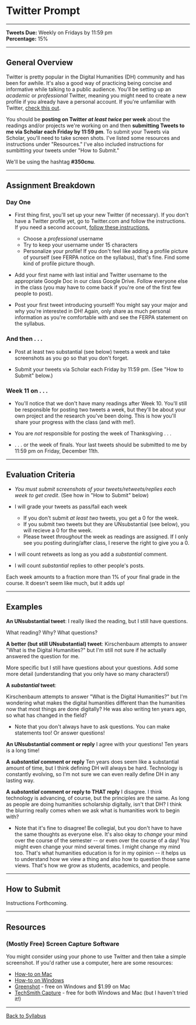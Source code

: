 # Twitter Prompt

_____

**Tweets Due:** Weekly on Fridays by 11:59 pm <br />
**Percentage:** 15% <br />

_____

## General Overview

Twitter is pretty popular in the Digital Humanities (DH) community and has been for awhile. It's also a good way of practicing being concise and informative while talking to a public audience. You'll be setting up an *academic* or *professional* Twitter, meaning you might need to create a new profile if you already have a personal account. If you're unfamiliar with Twitter, [check this out](https://digitalhumanities.berkeley.edu/twitter-scholarly-networking). 

You should be **posting on Twitter *at least twice* per week** about the readings and/or projects we're working on and then **submitting Tweets to me via Scholar each Friday by 11:59 pm**. To submit your Tweets via Scholar, you'll need to take screen shots. I've listed some resources and instructions under "Resources." I've also included instructions for sumbitting your tweets under "How to Submit."

We'll be using the hashtag **#350cnu**.

_____

## Assignment Breakdown

### Day One

* First thing first, you'll set up your new Twitter (if necessary). If you don't have a Twitter profile yet, go to Twitter.com and follow the instructions. If you need a second account, [follow these instructions.](https://help.twitter.com/en/managing-your-account/managing-multiple-twitter-accounts)
  * Choose a *professional* username
  * Try to keep your username under 15 characters <br />
  * Personalize your profile! If you don't feel like adding a profile picture of yourself (see FERPA notice on the syllabus), that's fine. Find some kind of profile picture though.
 
* Add your first name with last initial and Twitter username to the appropriate Google Doc in our class Google Drive. Follow everyone else in the class (you may have to come back if you're one of the first few people to post). <br />

* Post your first tweet introducing yourself! You might say your major and why you're interested in DH! Again, only share as much personal information as you're comfortable with and see the FERPA statement on the syllabus. 

### And then . . .

* Post at least two substantial (see below) tweets a week and take screenshots as you go so that you don't forget. <br />

* Submit your tweets via Scholar each Friday by 11:59 pm. (See "How to Submit" below.)

### Week 11 on . . .

* You'll notice that we don't have many readings after Week 10. You'll still be responsible for posting two tweets a week, but they'll be about your own project and the research you've been doing. This is how you'll share your progress with the class (and with me!). <br />

* You are *not* responsible for posting the week of Thanksgiving . . . 

* . . . or the week of finals. Your last tweets should be submitted to me by 11:59 pm on Friday, December 11th. 

_____

## Evaluation Criteria

* *You must submit screenshots of your tweets/retweets/replies each week to get credit*. (See how in "How to Submit" below) <br />

* I will grade your tweets as pass/fail each week 
  * If you don't submit *at least two* tweets, you get a 0 for the week.
  * If you submit two tweets but they are UNsubstantial (see below), you will recieve a 0 for the week.
  * Please tweet *throughout* the week as readings are assigned. If I only see you posting during/after class, I reserve the right to give you a 0.
  
* I will count retweets as long as you add a *substantial* comment. <br />

* I will count *substantial* replies to other people's posts.

Each week amounts to a fraction more than 1% of your final grade in the course. It doesn't seem like much, but it adds up! 

_____

## Examples

**An UNsubstantial tweet**: I really liked the reading, but I still have questions.

What reading? Why? What questions?

**A better (but still UNsubstantial) tweet**: Kirschenbaum attempts to answer "What is the Digital Humanities?" but I'm still not sure if he actually answered the question for me.

More specific but I still have questions about your questions. Add some more detail (understanding that you only have so many characters!) 

**A *substantial* tweet**: 

Kirschenbaum attempts to answer "What is the Digital Humanities?" but I'm wondering what makes the digital humanities different than the humanities now that most things are done digitally? He was also writing ten years ago, so what has changed in the field? 

* Note that you don't always have to ask questions. You can make statements too! Or answer questions!

**An UNsubstantial comment or reply** I agree with your questions! Ten years is a long time!

**A *substantial* comment or reply** Ten years does seem like a substantial amount of time, but I think defining DH will always be hard. Technology is constantly evolving, so I'm not sure we can even really define DH in any lasting way.

**A *substantial* comment or reply to THAT reply** I disagree. I think technology is advancing, of course, but the principles are the same. As long as people are doing humanities scholarship digitally, isn't that DH? I think the blurring really comes when we ask what is humanities work to begin with?

* Note that it's fine to disagree! Be collegial, but you don't have to have the same thoughts as everyone else. It's also okay to *change* your mind over the course of the semester -- or even over the course of a day! You might even change your mind several times. I might change my mind too. That's what humanities education is for in my opinion -- it helps us to understand how we view a thing and also how to question those same views. That's how we grow as students, academics, and people. 

_____

## How to Submit

Instructions Forthcoming.

_____


## Resources

### (Mostly Free) Screen Capture Software 

You might consider using your phone to use Twitter and then take a simple screenshot. If you'd rather use a computer, here are some resources:

* [How-to on Mac](https://support.apple.com/en-us/HT201361)
* [How-to on Windows](https://www.businessinsider.com/how-to-screenshot-on-windows)
* [Greenshot](https://getgreenshot.org/downloads/) - free on Windows and $1.99 on Mac
* [TechSmith Capture](https://www.techsmith.com/jing-tool.html) - free for both Windows and Mac (but I haven't tried it!)

_____

[Back to Syllabus](https://deanna-stover.github.io/coursesCNU/2020/engl350fall2020)
